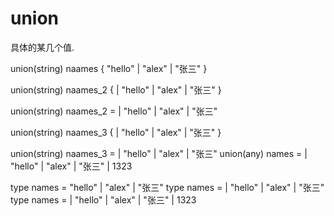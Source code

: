 # union 
具体的某几个值.

union(string) naames {
    "hello" | "alex" | "张三"
}

union(string) naames_2 {
    | "hello"
    | "alex" 
    | "张三"
}

union(string) naames_2 =
    | "hello"
    | "alex" 
    | "张三"


union(string) naames_3 {
    | "hello" | "alex" | "张三"
}

union(string) naames_3 = | "hello" | "alex" | "张三"
union(any) names =
    | "hello"
    | "alex" 
    | "张三"
    | 1323



type names =  "hello" | "alex" | "张三"
type names = | "hello" | "alex" | "张三"
type names =
    | "hello"
    | "alex" 
    | "张三"
    | 1323

